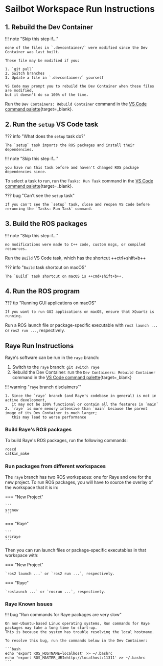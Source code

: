 # Sailbot Workspace Run Instructions

## 1. Rebuild the Dev Container

!!! note "Skip this step if..."

    none of the files in `.devcontainer/` were modified since the Dev Container was last built.

    These file may be modified if you:

    1. `git pull`
    2. Switch branches
    3. Update a file in `.devcontainer/` yourself

    VS Code may prompt you to rebuild the Dev Container when these files are modified,
    but it doesn't do so 100% of the time.

Run the `Dev Containers: Rebuild Container` command in the
[VS Code command palette](https://code.visualstudio.com/docs/getstarted/userinterface#_command-palette){target=_blank}.

## 2. Run the `setup` VS Code task

??? info "What does the `setup` task do?"

    The `setup` task imports the ROS packages and install their dependencies.

!!! note "Skip this step if..."

    you have run this task before and haven't changed ROS package dependencies since.

To select a task to run, run the `Tasks: Run Task` command in the
[VS Code command palette](https://code.visualstudio.com/docs/getstarted/userinterface#_command-palette){target=_blank}.

??? bug "Can't see the `setup` task"

    If you can't see the `setup` task, close and reopen VS Code before rerunning the `Tasks: Run Task` command.

## 3. Build the ROS packages

!!! note "Skip this step if..."

    no modifications were made to C++ code, custom msgs, or compiled resources.

Run the `Build` VS Code task, which has the shortcut ++ctrl+shift+b++

??? info "`Build` task shortcut on macOS"

    The `Build` task shortcut on macOS is ++cmd+shift+b++.

## 4. Run the ROS program

??? tip "Running GUI applications on macOS"

    If you want to run GUI applications on macOS, ensure that XQuartz is running.

Run a ROS launch file or package-specific executable with `ros2 launch ...` or `ros2 run ...`, respectively.

## Raye Run Instructions

Raye's software can be run in the `raye` branch:

1. Switch to the `raye` branch: `git switch raye`
2. Rebuild the Dev Container: run the `Dev Containers: Rebuild Container` command in the
   [VS Code command palette](https://code.visualstudio.com/docs/getstarted/userinterface#_command-palette){target=_blank}

!!! warning "`raye` branch disclaimers`"

    1. Since the `raye` branch (and Raye's codebase in general) is not in active development,
       it may not be 100% functional or contain all the features in `main`
    2. `raye` is more memory intensive than `main` because the parent image of its Dev Container is much larger;
       this may lead to worse performance

### Build Raye's ROS packages

To build Raye's ROS packages, run the following commands:

```bash
roscd
catkin_make
```

### Run packages from different workspaces

The `raye` branch has two ROS workspaces: one for Raye and one for the new project.
To run ROS packages, you will have to source the overlay of the workspace that it is in:

=== "New Project"

    ```
    srcnew
    ```

=== "Raye"

    ```
    srcraye
    ```

Then you can run launch files or package-specific executables in that workspace with:

=== "New Project"

    `ros2 launch ...` or `ros2 run ...`, respectively.

=== "Raye"

    `roslaunch ...` or `rosrun ...`, respectively.

### Raye Known Issues

!!! bug "Run commands for Raye packages are very slow"

    On non-Ubuntu-based Linux operating systems, Run commands for Raye packages may take a long time to start-up.
    This is because the system has trouble resolving the local hostname.

    To resolve this bug, run the commands below in the Dev Container:

    ```bash
    echo 'export ROS_HOSTNAME=localhost' >> ~/.bashrc
    echo 'export ROS_MASTER_URI=http://localhost:11311' >> ~/.bashrc
    ```
